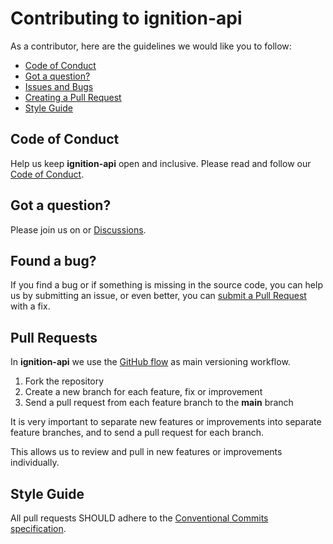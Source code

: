 # Contributing to ignition-api

As a contributor, here are the guidelines we would like you to follow:

- [Code of Conduct](#code-of-conduct)
- [Got a question?](#got-a-question)
- [Issues and Bugs](#found-a-bug)
- [Creating a Pull Request](#pull-requests)
- [Style Guide](#style-guide)

## Code of Conduct

Help us keep **ignition-api** open and inclusive. Please read and follow our [Code of Conduct](https://github.com/ignition-api/.github/blob/main/CODE_OF_CONDUCT.md).

## Got a question?

Please join us on or [Discussions](https://github.com/ignition-api/discussions/discussions).

## Found a bug?

If you find a bug or if something is missing in the source code, you can help us by submitting an issue, or even better, you can [submit a Pull Request](#pull-requests) with a fix.

## Pull Requests

In **ignition-api** we use the [GitHub flow](https://guides.github.com/introduction/flow/) as main versioning workflow.

1. Fork the repository
1. Create a new branch for each feature, fix or improvement
1. Send a pull request from each feature branch to the **main** branch

It is very important to separate new features or improvements into separate feature branches, and to send a pull request for each branch.

This allows us to review and pull in new features or improvements individually.

## Style Guide

All pull requests SHOULD adhere to the [Conventional Commits specification](https://conventionalcommits.org/).
